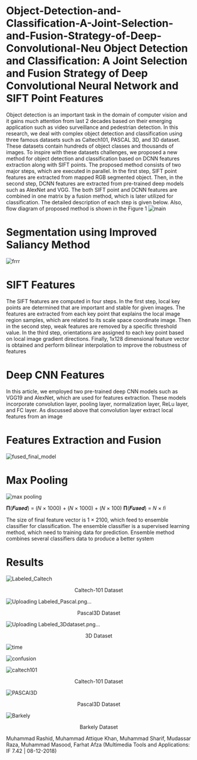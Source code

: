 # Object-Detection-and-Classification-A-Joint-Selection-and-Fusion-Strategy-of-Deep-Convolutional-Neu Object Detection and Classification: A Joint Selection and Fusion Strategy of Deep Convolutional Neural Network and SIFT Point Features

Object detection is an important task in the domain of computer vision and it gains much attention from last 2 decades based on their emerging application such as video surveillance and pedestrian detection. In this research, we deal with complex object detection and classification using three famous datasets such as Caltech101, PASCAL 3D, and 3D dataset. These datasets contain hundreds of object classes and thousands of images. To inspire with these datasets challenges, we proposed a new method for object detection and classification based on DCNN features extraction along with SIFT points. The proposed method consists of two major steps, which are executed in parallel. In the first step, SIFT point features are extracted from mapped RGB segmented object. Then, in the second step, DCNN features are extracted from pre-trained deep models such as AlexNet and VGG. The both SIFT point and DCNN features are combined in one matrix by a fusion method, which is later utilized for classification. The detailed description of each step is given below. Also, flow diagram of proposed method is shown in the Figure 1
![main](https://user-images.githubusercontent.com/25412736/165833103-2b8d62dc-6367-4464-84f9-0d9699981592.jpg)

# Segmentation using Improved Saliancy Method

![frrr](https://user-images.githubusercontent.com/25412736/165833373-0f131af6-fe4b-4285-8a0d-037d9115a4bd.jpg)

# SIFT Features
The SIFT features are computed in four steps. In the first step, local key points are determined that are important and stable for given images. The features
are extracted from each key point that explains the local image region samples, which are related to its scale space coordinate image. Then in the second step, weak features are removed by a specific threshold value. In the third step, orientations are assigned to each key point based on local image gradient directions. Finally, 1x128 dimensional feature vector is obtained and perform bilinear interpolation to improve the robustness of features

# Deep CNN Features
In this article, we employed two pre-trained deep CNN models such as VGG19 and AlexNet, which are used for features extraction. These models incorporate convolution layer, pooling layer, normalization layer, ReLu layer, and FC layer. As discussed above that convolution layer extract local features from an
image

# Features Extraction and Fusion

![fused_final_model](https://user-images.githubusercontent.com/25412736/165833120-00538d95-86b3-455f-87f8-2a590b0199ce.png)

# Max Pooling
![max pooling](https://user-images.githubusercontent.com/25412736/165833825-f3a55557-8005-45d5-bdbd-61d30ac069c2.png)


𝚷(𝑭𝒖𝒔𝒆𝒅) = (𝑁 × 1000) + (𝑁 × 1000) + (𝑁 × 100)
𝚷(𝑭𝒖𝒔𝒆𝒅) = 𝑁 × 𝑓𝑖

The size of final feature vector is 1 × 2100, which feed to ensemble classifier for classification. The ensemble classifier is a supervised learning method, which need to training data for prediction. Ensemble method combines several classifiers data to produce a better system


# Results

![Labeled_Caltech](https://user-images.githubusercontent.com/25412736/165834152-3239e7f0-e4be-4ab3-bf08-02a1448b91fe.png)
<br><center>Caltech-101 Dataset</center>

![Uploading Labeled_Pascal.png…]()
<br><center>Pascal3D Dataset</center>

![Uploading Labeled_3Ddataset.png…]()
<br><center>3D Dataset</center>

![time](https://user-images.githubusercontent.com/25412736/165834086-b5ff6d1a-cdbb-4a97-9c51-f3b7df6af1e7.jpg)

![confusion](https://user-images.githubusercontent.com/25412736/165834228-60473efa-4334-4c62-8289-f1c7190a88a6.jpg)

![caltech101](https://user-images.githubusercontent.com/25412736/165834261-d3c59dc2-54eb-48f0-acb1-70fb08e50b1d.jpg)
<br><center>Caltech-101 Dataset</center>

![PASCAl3D](https://user-images.githubusercontent.com/25412736/165834267-96182f58-ceeb-4c00-b366-48b654193b1f.jpg)
<br><center>Pascal3D Dataset</center>

![Barkely](https://user-images.githubusercontent.com/25412736/165834279-b80ccbdd-200a-4077-a1f5-1299923216f3.jpg)
<br><center>Barkely Dataset </center>

Muhammad Rashid, Muhammad Attique Khan, Muhammad Sharif, Mudassar Raza, Muhammad Masood, Farhat Afza (Multimedia Tools and Applications: IF 7.42 | 08-12-2018) 


